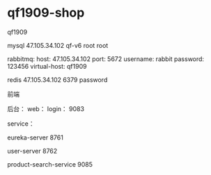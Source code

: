 # qf1909-shop
qf1909



mysql
47.105.34.102
qf-v6
root
root


rabbitmq:
    host: 47.105.34.102
    port: 5672
    username: rabbit
    password: 123456
    virtual-host: qf1909
  
    
redis
 47.105.34.102
 6379
 password
 
 
 前端
 
 
 
 后台：
 web：
 login： 9083
 
 service：
 
 eureka-server   8761
 
 user-server     8762
 
 product-search-service    9085
 
 
 
 
 
 
 
